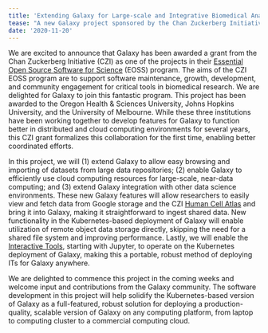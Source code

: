 ```yaml
---
title: 'Extending Galaxy for Large-scale and Integrative Biomedical Analyses'
tease: "A new Galaxy project sponsored by the Chan Zuckerberg Initiative"
date: '2020-11-20'
---
```


We are excited to announce that Galaxy has been awarded a grant from the Chan
Zuckerberg Initiative (CZI) as one of the projects in their [Essential Open
Source Software for
Science](https://chanzuckerberg.com/rfa/essential-open-source-software-for-science/)
(EOSS) program. The aims of the CZI EOSS program are to support software
maintenance, growth, development, and community engagement for critical tools
in biomedical research. We are delighted for Galaxy to join this fantastic
program. This project has been awarded to the Oregon Health & Sciences
University, Johns Hopkins University, and the University of Melbourne. While
these three institutions have been working together to develop features for
Galaxy to function better in distributed and cloud computing environments for
several years, this CZI grant formalizes this collaboration for the first time,
enabling better coordinated efforts.

In this project, we will (1) extend Galaxy to allow easy browsing and importing
of datasets from large data repositories; (2) enable Galaxy to efficiently use
cloud computing resources for large-scale, near-data computing; and (3) extend
Galaxy integration with other data science environments. These new Galaxy
features will allow researchers to easily view and fetch data from Google
storage and the CZI [Human Cell Atlas](https://www.humancellatlas.org/) and
bring it into Galaxy, making it straightforward to ingest shared data. New
functionality in the Kubernetes-based deployment of Galaxy will enable
utilization of remote object data storage directly, skipping the need for a
shared file system and improving performance. Lastly, we will enable the
[Interactive
Tools](https://docs.galaxyproject.org/en/release_19.09/admin/special_topics/interactivetools.html),
starting with Jupyter, to operate on the Kubernetes deployment of Galaxy,
making this a portable, robust method of deploying ITs for Galaxy anywhere.

We are delighted to commence this project in the coming weeks and welcome input
and contributions from the Galaxy community. The software development in this
project will help solidify the Kubernetes-based version of Galaxy as a
full-featured, robust solution  for deploying  a production-quality, scalable
version of Galaxy on any computing platform, from laptop to computing cluster
to a commercial computing cloud.
